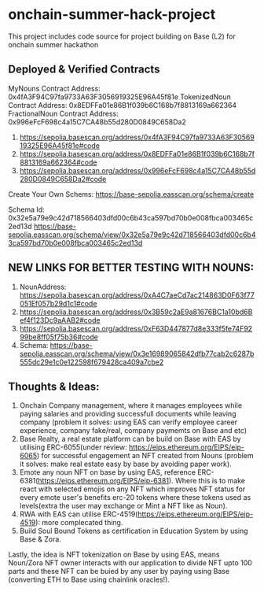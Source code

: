 # onchain-summer-hack-project

This project includes code source for project building on Base (L2) for onchain summer hackathon

## Deployed & Verified Contracts

MyNouns Contract Address: 0x4fA3F94C97fa9733A63F3056919325E96A45f81e
TokenizedNoun Contract Address: 0x8EDFFa01e86B1f039b6C168b7f8813169a662364
FractionalNoun Contract Address: 0x996eFcF698c4a15C7CA48b55d280D0849C658Da2

1. https://sepolia.basescan.org/address/0x4fA3F94C97fa9733A63F3056919325E96A45f81e#code
2. https://sepolia.basescan.org/address/0x8EDFFa01e86B1f039b6C168b7f8813169a662364#code
3. https://sepolia.basescan.org/address/0x996eFcF698c4a15C7CA48b55d280D0849C658Da2#code

Create Your Own Schems: https://base-sepolia.easscan.org/schema/create

Schema Id: 0x32e5a79e9c42d718566403dfd00c6b43ca597bd70b0e008fbca003465c2ed13d
https://base-sepolia.easscan.org/schema/view/0x32e5a79e9c42d718566403dfd00c6b43ca597bd70b0e008fbca003465c2ed13d


## NEW LINKS FOR BETTER TESTING WITH NOUNS:

1. NounAddress: https://sepolia.basescan.org/address/0xA4C7aeCd7ac214863D0F63f77051Ef057b29d1c1#code
2. https://sepolia.basescan.org/address/0x3B59c2aE9a81676BC1a10bd6Bef4f123Dc9aAAB2#code
3. https://sepolia.basescan.org/address/0xF63D447877d8e333f5fe74F9299be8ff05f75b36#code
4. Schema: https://base-sepolia.easscan.org/schema/view/0x3e16989065842dfb77cab2c6287b555dc29e1c0e122598f679428ca409a7cbe2

## Thoughts & Ideas:

1. Onchain Company management, where it manages employees while paying salaries and providing successfull documents while leaving company (problem it solves: using EAS can verify employee career experience, company fake/real, company paymemts on Base and etc)
2. Base Realty, a real estate platform can be build on Base with EAS by utilising ERC-6055(under review: https://eips.ethereum.org/EIPS/eip-6065) for successful engagement an NFT created from Nouns (problem it solves: make real estate easy by base by avoiding paper work).
3. Emote any noun NFT on base by using EAS, reference ERC-6381(https://eips.ethereum.org/EIPS/eip-6381). Where this is to make react with selected emojis on any NFT which improves NFT status for every emote user's benefits erc-20 tokens where these tokens used as levels(extra the user may exchange or Mint a NFT like as Noun).
4. RWA with EAS can utilise ERC-4519(https://eips.ethereum.org/EIPS/eip-4519): more complecated thing.
5. Build Soul Bound Tokens as certification in Education System by using Base & Zora.

Lastly, the idea is NFT tokenization on Base by using EAS, means Noun/Zora NFT owner interacts with our application to divide NFT upto 100 parts and these NFT can be buied by any user by paying using Base (converting ETH to Base using chainlink oracles!).
